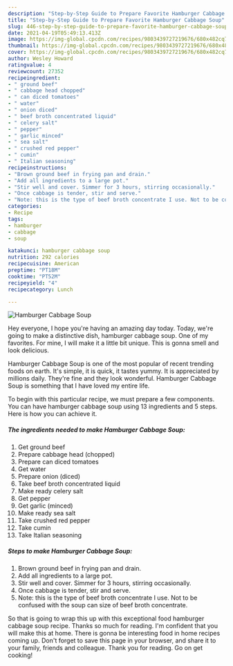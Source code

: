 ```yaml
---
description: "Step-by-Step Guide to Prepare Favorite Hamburger Cabbage Soup"
title: "Step-by-Step Guide to Prepare Favorite Hamburger Cabbage Soup"
slug: 446-step-by-step-guide-to-prepare-favorite-hamburger-cabbage-soup
date: 2021-04-19T05:49:13.413Z
image: https://img-global.cpcdn.com/recipes/9803439727219676/680x482cq70/hamburger-cabbage-soup-recipe-main-photo.jpg
thumbnail: https://img-global.cpcdn.com/recipes/9803439727219676/680x482cq70/hamburger-cabbage-soup-recipe-main-photo.jpg
cover: https://img-global.cpcdn.com/recipes/9803439727219676/680x482cq70/hamburger-cabbage-soup-recipe-main-photo.jpg
author: Wesley Howard
ratingvalue: 4
reviewcount: 27352
recipeingredient:
- " ground beef"
- " cabbage head chopped"
- " can diced tomatoes"
- " water"
- " onion diced"
- " beef broth concentrated liquid"
- " celery salt"
- " pepper"
- " garlic minced"
- " sea salt"
- " crushed red pepper"
- " cumin"
- " Italian seasoning"
recipeinstructions:
- "Brown ground beef in frying pan and drain."
- "Add all ingredients to a large pot."
- "Stir well and cover. Simmer for 3 hours, stirring occasionally."
- "Once cabbage is tender, stir and serve."
- "Note: this is the type of beef broth concentrate I use. Not to be confused with the soup can size of beef broth concentrate."
categories:
- Recipe
tags:
- hamburger
- cabbage
- soup

katakunci: hamburger cabbage soup 
nutrition: 292 calories
recipecuisine: American
preptime: "PT18M"
cooktime: "PT52M"
recipeyield: "4"
recipecategory: Lunch

---
```



![Hamburger Cabbage Soup](https://img-global.cpcdn.com/recipes/9803439727219676/680x482cq70/hamburger-cabbage-soup-recipe-main-photo.jpg)

Hey everyone, I hope you're having an amazing day today. Today, we're going to make a distinctive dish, hamburger cabbage soup. One of my favorites. For mine, I will make it a little bit unique. This is gonna smell and look delicious.

Hamburger Cabbage Soup is one of the most popular of recent trending foods on earth. It's simple, it is quick, it tastes yummy. It is appreciated by millions daily. They're fine and they look wonderful. Hamburger Cabbage Soup is something that I have loved my entire life.




To begin with this particular recipe, we must prepare a few components. You can have hamburger cabbage soup using 13 ingredients and 5 steps. Here is how you can achieve it.

<!--inarticleads1-->

##### The ingredients needed to make Hamburger Cabbage Soup:

1. Get  ground beef
1. Prepare  cabbage head (chopped)
1. Prepare  can diced tomatoes
1. Get  water
1. Prepare  onion (diced)
1. Take  beef broth concentrated liquid
1. Make ready  celery salt
1. Get  pepper
1. Get  garlic (minced)
1. Make ready  sea salt
1. Take  crushed red pepper
1. Take  cumin
1. Take  Italian seasoning




<!--inarticleads2-->

##### Steps to make Hamburger Cabbage Soup:

1. Brown ground beef in frying pan and drain.
1. Add all ingredients to a large pot.
1. Stir well and cover. Simmer for 3 hours, stirring occasionally.
1. Once cabbage is tender, stir and serve.
1. Note: this is the type of beef broth concentrate I use. Not to be confused with the soup can size of beef broth concentrate.




So that is going to wrap this up with this exceptional food hamburger cabbage soup recipe. Thanks so much for reading. I'm confident that you will make this at home. There is gonna be interesting food in home recipes coming up. Don't forget to save this page in your browser, and share it to your family, friends and colleague. Thank you for reading. Go on get cooking!
